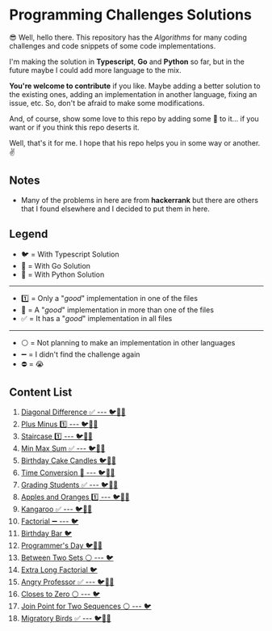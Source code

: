 # Programming Challenges Solutions

😎 Well, hello there. This repository has the *Algorithms* for many coding challenges and code snippets of some code implementations.

I'm making the solution in **Typescript**, **Go** and **Python** so far, but in the future maybe I could add more language to the mix.

**You're welcome to contribute** if you like. Maybe adding a better solution to the existing ones, adding an implementation in another language, fixing an issue, etc. So, don't be afraid to make some modifications.

And, of course, show some love to this repo by adding some 🌟 to it... if you want or if you think this repo deserts it.

Well, that's it for me. I hope that his repo helps you in some way or another. ✌


## Notes
- Many of the problems in here are from **hackerrank** but there are others that I found elsewhere and I decided to put them in here.

## Legend
- 🐦 = With Typescript Solution
- 🐹 = With Go Solution
- 🐍 = With Python Solution
---
- 1️⃣ = Only a "*good*" implementation in one of the files
- 🔶 = A "*good*" implementation in more than one of the files
- ✅ = It has a "*good*" implementation in all files
---
- ⚪ = Not planning to make an implementation in other languages
- ➖ = I didn't find the challenge again
- ⛔ = 😭

## Content List
1. [Diagonal Difference ✅ --- 🐦🐹🐍](01.diagonal_differences/)
2. [Plus Minus 1️⃣ --- 🐦🐹🐍](02.plus_minus/)
3. [Staircase 1️⃣ --- 🐦🐹🐍](03.staircase/)
4. [Min Max Sum ✅ --- 🐦🐹🐍](04.min_max_sum/)
5. [Birthday Cake Candles 🐦🐹🐍](05.birthday_cake_candles/)
6. [Time Conversion 🔶 --- 🐦🐹🐍](06.time_conversion/)
7. [Grading Students ✅ --- 🐦🐹🐍](07.grading_students/)
8. [Apples and Oranges 1️⃣ --- 🐦🐹🐍](08.apples%26oranges/)
9. [Kangaroo ✅ --- 🐦🐹🐍](09.kangaroo/)
10. [Factorial ➖ --- 🐦](10.factorial/)
11. [Birthday Bar 🐦](11.birthday_bar/)
12. [Programmer's Day 🐦🐹🐍](12.programmers_day/)
13. [Between Two Sets ⚪ --- 🐦](13.between_two_sets/)
14. [Extra Long Factorial 🐦](14.extra_long_factorial/)
15. [Angry Professor ✅ --- 🐦🐹🐍](15.angry_professor/)
16. [Closes to Zero ⚪ --- 🐦](16.closes_to_zero/)
17. [Join Point for Two Sequences ⚪ --- 🐦](17.join_point_two_sequences/)
18. [Migratory Birds ✅ --- 🐦🐹🐍](18.migratory_birds/)